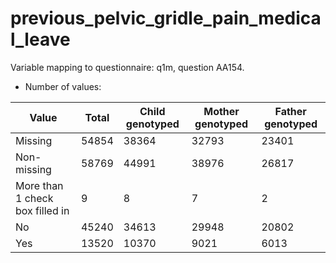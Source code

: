 # previous_pelvic_gridle_pain_medical_leave
Variable mapping to questionnaire: q1m, question AA154.
- Number of values:

| Value | Total | Child genotyped | Mother genotyped | Father genotyped |
| ----- | ----- | --------------- | ---------------- | ---------------- |
| Missing | 54854 | 38364 | 32793 | 23401 |
| Non-missing | 58769 | 44991 | 38976 | 26817 |
| More than 1 check box filled in | 9 | 8 | 7 |2 |
| No | 45240 | 34613 | 29948 |20802 |
| Yes | 13520 | 10370 | 9021 |6013 |



